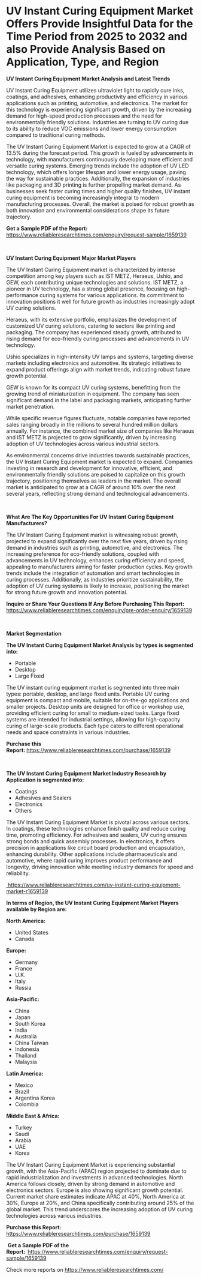 <p><h1>UV Instant Curing Equipment Market Offers Provide Insightful Data for the Time Period from 2025 to 2032 and also Provide Analysis Based on Application, Type, and Region</h1></p><p><strong>UV Instant Curing Equipment Market Analysis and Latest Trends</strong></p>
<p><p>UV Instant Curing Equipment utilizes ultraviolet light to rapidly cure inks, coatings, and adhesives, enhancing productivity and efficiency in various applications such as printing, automotive, and electronics. The market for this technology is experiencing significant growth, driven by the increasing demand for high-speed production processes and the need for environmentally friendly solutions. Industries are turning to UV curing due to its ability to reduce VOC emissions and lower energy consumption compared to traditional curing methods.</p><p>The UV Instant Curing Equipment Market is expected to grow at a CAGR of 13.5% during the forecast period. This growth is fueled by advancements in technology, with manufacturers continuously developing more efficient and versatile curing systems. Emerging trends include the adoption of UV LED technology, which offers longer lifespan and lower energy usage, paving the way for sustainable practices. Additionally, the expansion of industries like packaging and 3D printing is further propelling market demand. As businesses seek faster curing times and higher quality finishes, UV instant curing equipment is becoming increasingly integral to modern manufacturing processes. Overall, the market is poised for robust growth as both innovation and environmental considerations shape its future trajectory.</p></p>
<p><strong>Get a Sample PDF of the Report:&nbsp;</strong> <a href="https://www.reliableresearchtimes.com/enquiry/request-sample/1659139?utm_campaign=2454&utm_medium=2&utm_source=Github&utm_content=ia&utm_term=23032025&utm_id=uv-instant-curing-equipment">https://www.reliableresearchtimes.com/enquiry/request-sample/1659139</a></p>
<p>&nbsp;</p>
<p><strong>UV Instant Curing Equipment Major Market Players</strong></p>
<p><p>The UV Instant Curing Equipment market is characterized by intense competition among key players such as IST METZ, Heraeus, Ushio, and GEW, each contributing unique technologies and solutions. IST METZ, a pioneer in UV technology, has a strong global presence, focusing on high-performance curing systems for various applications. Its commitment to innovation positions it well for future growth as industries increasingly adopt UV curing solutions.</p><p>Heraeus, with its extensive portfolio, emphasizes the development of customized UV curing solutions, catering to sectors like printing and packaging. The company has experienced steady growth, attributed to rising demand for eco-friendly curing processes and advancements in UV technology.</p><p>Ushio specializes in high-intensity UV lamps and systems, targeting diverse markets including electronics and automotive. Its strategic initiatives to expand product offerings align with market trends, indicating robust future growth potential.</p><p>GEW is known for its compact UV curing systems, benefitting from the growing trend of miniaturization in equipment. The company has seen significant demand in the label and packaging markets, anticipating further market penetration.</p><p>While specific revenue figures fluctuate, notable companies have reported sales ranging broadly in the millions to several hundred million dollars annually. For instance, the combined market size of companies like Heraeus and IST METZ is projected to grow significantly, driven by increasing adoption of UV technologies across various industrial sectors.</p><p>As environmental concerns drive industries towards sustainable practices, the UV Instant Curing Equipment market is expected to expand. Companies investing in research and development for innovative, efficient, and environmentally friendly solutions are poised to capitalize on this growth trajectory, positioning themselves as leaders in the market. The overall market is anticipated to grow at a CAGR of around 10% over the next several years, reflecting strong demand and technological advancements.</p></p>
<p>&nbsp;</p>
<p><strong>What Are The Key Opportunities For UV Instant Curing Equipment Manufacturers?</strong></p>
<p><p>The UV Instant Curing Equipment market is witnessing robust growth, projected to expand significantly over the next five years, driven by rising demand in industries such as printing, automotive, and electronics. The increasing preference for eco-friendly solutions, coupled with advancements in UV technology, enhances curing efficiency and speed, appealing to manufacturers aiming for faster production cycles. Key growth trends include the integration of automation and smart technologies in curing processes. Additionally, as industries prioritize sustainability, the adoption of UV curing systems is likely to increase, positioning the market for strong future growth and innovation potential.</p></p>
<p><strong>Inquire or Share Your Questions If Any Before Purchasing This Report:</strong> <a href="https://www.reliableresearchtimes.com/enquiry/pre-order-enquiry/1659139?utm_campaign=2454&utm_medium=2&utm_source=Github&utm_content=ia&utm_term=23032025&utm_id=uv-instant-curing-equipment">https://www.reliableresearchtimes.com/enquiry/pre-order-enquiry/1659139</a></p>
<p>&nbsp;</p>
<p><strong>Market Segmentation</strong></p>
<p><strong>The UV Instant Curing Equipment Market Analysis by types is segmented into:</strong></p>
<p><ul><li>Portable</li><li>Desktop</li><li>Large Fixed</li></ul></p>
<p><p>The UV instant curing equipment market is segmented into three main types: portable, desktop, and large fixed units. Portable UV curing equipment is compact and mobile, suitable for on-the-go applications and smaller projects. Desktop units are designed for office or workshop use, providing efficient curing for small to medium-sized tasks. Large fixed systems are intended for industrial settings, allowing for high-capacity curing of large-scale products. Each type caters to different operational needs and space constraints in various industries.</p></p>
<p><strong>Purchase this Report:&nbsp;</strong><a href="https://www.reliableresearchtimes.com/purchase/1659139?utm_campaign=2454&utm_medium=2&utm_source=Github&utm_content=ia&utm_term=23032025&utm_id=uv-instant-curing-equipment">https://www.reliableresearchtimes.com/purchase/1659139</a></p>
<p>&nbsp;</p>
<p><strong>The UV Instant Curing Equipment Market Industry Research by Application is segmented into:</strong></p>
<p><ul><li>Coatings</li><li>Adhesives and Sealers</li><li>Electronics</li><li>Others</li></ul></p>
<p><p>The UV Instant Curing Equipment Market is pivotal across various sectors. In coatings, these technologies enhance finish quality and reduce curing time, promoting efficiency. For adhesives and sealers, UV curing ensures strong bonds and quick assembly processes. In electronics, it offers precision in applications like circuit board production and encapsulation, enhancing durability. Other applications include pharmaceuticals and automotive, where rapid curing improves product performance and longevity, driving innovation while meeting industry demands for speed and reliability.</p></p>
<p><a href="https://www.reliableresearchtimes.com/uv-instant-curing-equipment-market-r1659139?utm_campaign=2454&utm_medium=2&utm_source=Github&utm_content=ia&utm_term=23032025&utm_id=uv-instant-curing-equipment">&nbsp;https://www.reliableresearchtimes.com/uv-instant-curing-equipment-market-r1659139</a></p>
<p><strong>In terms of Region, the UV Instant Curing Equipment Market Players available by Region are:</strong></p>
<p>
    <p> <strong> North America: </strong>
        <ul>
            <li>United States</li>
            <li>Canada</li>
        </ul>
        </p> 
    <p> <strong> Europe: </strong>
        <ul>
            <li>Germany</li>
            <li>France</li>
            <li>U.K.</li>
            <li>Italy</li>
            <li>Russia</li>
        </ul>
        </p> 
    <p> <strong> Asia-Pacific: </strong>
        <ul>
            <li>China</li>
            <li>Japan</li>
            <li>South Korea</li>
            <li>India</li>
            <li>Australia</li>
            <li>China Taiwan</li>
            <li>Indonesia</li>
            <li>Thailand</li>
            <li>Malaysia</li>
        </ul>
        </p> 
    <p> <strong> Latin America: </strong>
        <ul>
            <li>Mexico</li>
            <li>Brazil</li>
            <li>Argentina Korea</li>
            <li>Colombia</li>
        </ul>
        </p> 
    <p> <strong> Middle East & Africa: </strong>
        <ul>
            <li>Turkey</li>
            <li>Saudi</li>
            <li>Arabia</li>
            <li>UAE</li>
            <li>Korea</li>
        </ul>
    </p>
    </p>
<p><p>The UV Instant Curing Equipment Market is experiencing substantial growth, with the Asia-Pacific (APAC) region projected to dominate due to rapid industrialization and investments in advanced technologies. North America follows closely, driven by strong demand in automotive and electronics sectors. Europe is also showing significant growth potential. Current market share estimates indicate APAC at 40%, North America at 30%, Europe at 20%, and China specifically contributing around 25% of the global market. This trend underscores the increasing adoption of UV curing technologies across various industries.</p></p>
<p><strong>Purchase this Report: </strong><a href="https://www.reliableresearchtimes.com/purchase/1659139?utm_campaign=2454&utm_medium=2&utm_source=Github&utm_content=ia&utm_term=23032025&utm_id=uv-instant-curing-equipment">https://www.reliableresearchtimes.com/purchase/1659139</a></p>
<p>&nbsp;<strong>Get a Sample PDF of the Report:&nbsp;&nbsp;</strong><a href="https://www.reliableresearchtimes.com/enquiry/request-sample/1659139?utm_campaign=2454&utm_medium=2&utm_source=Github&utm_content=ia&utm_term=23032025&utm_id=uv-instant-curing-equipment">https://www.reliableresearchtimes.com/enquiry/request-sample/1659139</a></p>
<p><strong></strong></p>
<p>Check more reports on <a href="https://www.reliableresearchtimes.com/?utm_campaign=2454&utm_medium=2&utm_source=Github&utm_content=ia&utm_term=23032025&utm_id=uv-instant-curing-equipment">https://www.reliableresearchtimes.com/</a></p>